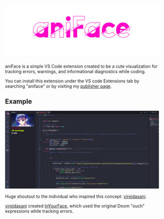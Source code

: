 <h1 align="center">
    <img src="assets/aniFace_logo.png" />
</h1>

aniFace is a simple VS Code extension created to be a cute visualization for tracking errors, warnings, and informational diagnostics while coding.

You can install this extension under the VS code Extensions tab by searching "aniface" or by visiting my [publisher page](https://marketplace.visualstudio.com/publishers/azazelm3dj3d).

## Example

<img src="assets/usage.png" alt="Example of the aniFace extension" />

<br />

Huge shoutout to the individual who inspired this concept: [virejdasani](https://github.com/virejdasani).

[virejdasani](https://github.com/virejdasani) created [InYourFace](https://github.com/virejdasani/InYourFace), which used the original Doom "ouch" expressions while tracking errors.
